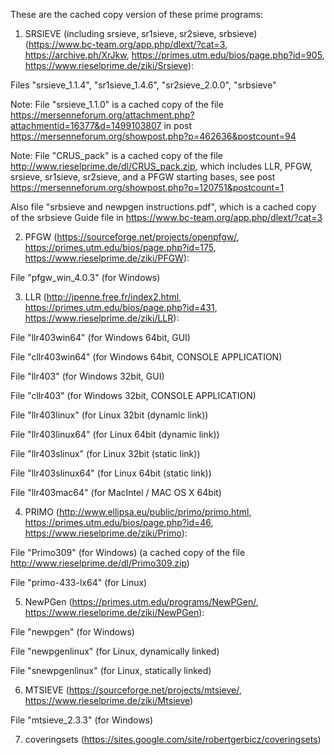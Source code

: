 These are the cached copy version of these prime programs:

1. SRSIEVE (including srsieve, sr1sieve, sr2sieve, srbsieve) (https://www.bc-team.org/app.php/dlext/?cat=3, https://archive.ph/XrJkw, https://primes.utm.edu/bios/page.php?id=905, https://www.rieselprime.de/ziki/Srsieve):

Files "srsieve_1.1.4", "sr1sieve_1.4.6", "sr2sieve_2.0.0", "srbsieve"

Note: File "srsieve_1.1.0" is a cached copy of the file https://mersenneforum.org/attachment.php?attachmentid=16377&d=1499103807 in post https://mersenneforum.org/showpost.php?p=462636&postcount=94

Note: File "CRUS_pack" is a cached copy of the file http://www.rieselprime.de/dl/CRUS_pack.zip, which includes LLR, PFGW, srsieve, sr1sieve, sr2sieve, and a PFGW starting bases, see post https://mersenneforum.org/showpost.php?p=120751&postcount=1

Also file "srbsieve and newpgen instructions.pdf", which is a cached copy of the srbsieve Guide file in https://www.bc-team.org/app.php/dlext/?cat=3

2. PFGW (https://sourceforge.net/projects/openpfgw/, https://primes.utm.edu/bios/page.php?id=175, https://www.rieselprime.de/ziki/PFGW):

File "pfgw_win_4.0.3" (for Windows)

3. LLR (http://jpenne.free.fr/index2.html, https://primes.utm.edu/bios/page.php?id=431, https://www.rieselprime.de/ziki/LLR):

File "llr403win64" (for Windows 64bit, GUI)

File "cllr403win64" (for Windows 64bit, CONSOLE APPLICATION)

File "llr403" (for Windows 32bit, GUI)

File "cllr403" (for Windows 32bit, CONSOLE APPLICATION)

File "llr403linux" (for Linux 32bit (dynamic link))

File "llr403linux64" (for Linux 64bit (dynamic link))

File "llr403slinux" (for Linux 32bit (static link))

File "llr403slinux64" (for Linux 64bit (static link))

File "llr403mac64" (for MacIntel / MAC OS X 64bit)

4. PRIMO (http://www.ellipsa.eu/public/primo/primo.html, https://primes.utm.edu/bios/page.php?id=46, https://www.rieselprime.de/ziki/Primo):

File "Primo309" (for Windows) (a cached copy of the file http://www.rieselprime.de/dl/Primo309.zip)

File "primo-433-lx64" (for Linux)

5. NewPGen (https://primes.utm.edu/programs/NewPGen/, https://www.rieselprime.de/ziki/NewPGen):

File "newpgen" (for Windows)

File "newpgenlinux" (for Linux, dynamically linked)

File "snewpgenlinux" (for Linux, statically linked)

6. MTSIEVE (https://sourceforge.net/projects/mtsieve/, https://www.rieselprime.de/ziki/Mtsieve)

File "mtsieve_2.3.3" (for Windows)

7. coveringsets (https://sites.google.com/site/robertgerbicz/coveringsets)
